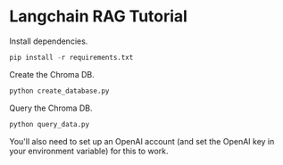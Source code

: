 # Langchain RAG Tutorial

Install dependencies.

```python
pip install -r requirements.txt
```

Create the Chroma DB.

```python
python create_database.py
```

Query the Chroma DB.

```python
python query_data.py 
```

You'll also need to set up an OpenAI account (and set the OpenAI key in your environment variable) for this to work.
